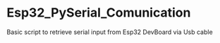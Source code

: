 # Esp32_PySerial_Comunication
Basic script to retrieve serial input from Esp32 DevBoard via Usb cable
